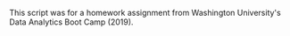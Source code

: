 This script was for a homework assignment from Washington University's Data Analytics Boot Camp (2019).
